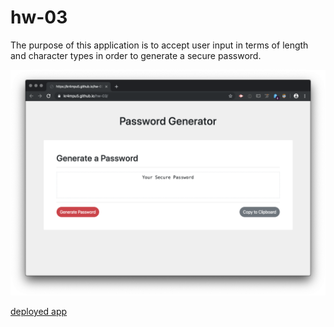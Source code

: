 # hw-03

The purpose of this application is to accept user input in terms of length and character types in order to generate a secure password.

![password generator demo](./screenshot.png)

[deployed app](https://kr4mpu5.github.io/hw-03/)